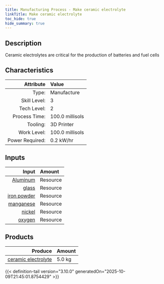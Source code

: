 ```yaml
---
title: Manufacturing Process - Make ceramic electrolyte
linkTitle: Make ceramic electrolyte
toc_hide: true
hide_summary: true
---
```

<!-- This is generated by the MarsSim HelpGenertor, do not edit. -->

## Description
&#10;&#9;&#9;&#9;Ceramic electrolytes are critical for the production of batteries and fuel cells&#10;&#9;&#9;

## Characteristics

| Attribute      | Value |
|--------:|:------|
|Type:|Manufacture|
|Skill Level:|3|
|Tech Level:|2|
|Process Time:|100.0 millisols|
|Tooling:|3D Printer|
|Work Level:|100.0 millisols|
|Power Required:|0.2 kW/hr|

## Inputs

| Input      | Amount |
|--------:|:------|
|[Aluminum](/docs/definitions/resource/aluminum)|Resource|0.1 kg|
|[glass](/docs/definitions/resource/glass)|Resource|4.2 kg|
|[iron powder](/docs/definitions/resource/iron-powder)|Resource|0.1 kg|
|[manganese](/docs/definitions/resource/manganese)|Resource|0.1 kg|
|[nickel](/docs/definitions/resource/nickel)|Resource|0.1 kg|
|[oxygen](/docs/definitions/resource/oxygen)|Resource|0.5 kg|

## Products


| Produce      | Amount |
|--------:|:------|
|[ceramic electrolyte](/docs/definitions/resource/ceramic-electrolyte)|5.0 kg|



{{< definition-tail version="3.10.0" generatedOn="2025-10-09T21:45:01.8754429" >}}



